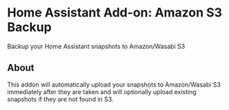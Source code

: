 # Home Assistant Add-on: Amazon S3 Backup

Backup your Home Assistant snapshots to Amazon/Wasabi S3

## About

This addon will automatically upload your snapshots to Amazon/Wasabi S3 immediately after they are taken and will optionally upload existing snapshots if they are not found in S3.
